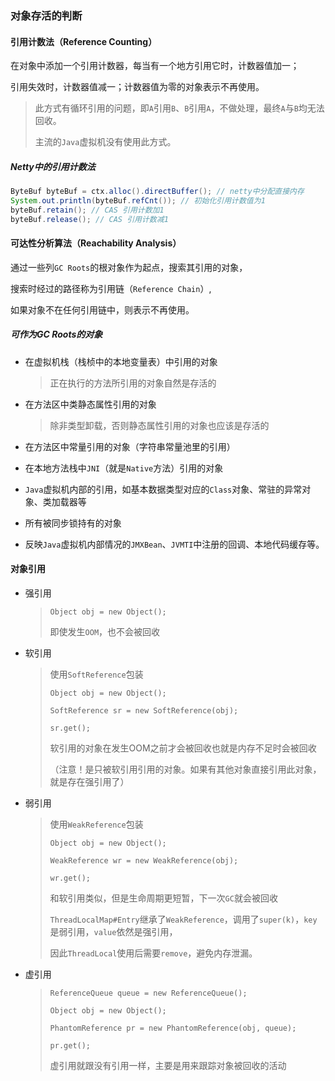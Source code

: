 ### 对象存活的判断



#### 引用计数法（Reference Counting）

在对象中添加一个引用计数器，每当有一个地方引用它时，计数器值加一；

引用失效时，计数器值减一；计数器值为零的对象表示不再使用。

> 此方式有循环引用的问题，即`A`引用`B`、`B`引用`A`，不做处理，最终`A`与`B`均无法回收。
>
> 主流的`Java`虚拟机没有使用此方式。

##### Netty中的引用计数法

```java
ByteBuf byteBuf = ctx.alloc().directBuffer(); // netty中分配直接内存
System.out.println(byteBuf.refCnt()); // 初始化引用计数值为1
byteBuf.retain(); // CAS 引用计数加1
byteBuf.release(); // CAS 引用计数减1
```



#### 可达性分析算法（Reachability Analysis）

通过一些列`GC Roots`的根对象作为起点，搜索其引用的对象，

搜索时经过的路径称为引用链（`Reference Chain`）,

如果对象不在任何引用链中，则表示不再使用。



##### 可作为GC Roots的对象

* 在虚拟机栈（栈桢中的本地变量表）中引用的对象

  > 正在执行的方法所引用的对象自然是存活的

* 在方法区中类静态属性引用的对象

  > 除非类型卸载，否则静态属性引用的对象也应该是存活的

* 在方法区中常量引用的对象（字符串常量池里的引用）
* 在本地方法栈中`JNI`（就是`Native`方法）引用的对象
* `Java`虚拟机内部的引用，如基本数据类型对应的`Class`对象、常驻的异常对象、类加载器等
* 所有被同步锁持有的对象
* 反映`Java`虚拟机内部情况的`JMXBean`、`JVMTI`中注册的回调、本地代码缓存等。



#### 对象引用

* 强引用

  > `Object obj = new Object();` 
  >
  > 即使发生`OOM`，也不会被回收

* 软引用

  > 使用`SoftReference`包装
  >
  > `Object obj = new Object(); `
  >
  >  `SoftReference sr = new SoftReference(obj); `
  >
  >  `sr.get(); `
  >
  > 软引用的对象在发生OOM之前才会被回收也就是内存不足时会被回收
  >
  > （注意！是只被软引用引用的对象。如果有其他对象直接引用此对象，就是存在强引用了）

* 弱引用

  > 使用`WeakReference`包装
  >
  > `Object obj = new Object(); `
  >
  >  `WeakReference wr = new WeakReference(obj); `
  >
  >  `wr.get(); `
  >
  > 和软引用类似，但是生命周期更短暂，下一次`GC`就会被回收
  >
  > `ThreadLocalMap#Entry`继承了`WeakReference`，调用了`super(k)`，`key`是弱引用，`value`依然是强引用，
  >
  > 因此`ThreadLocal`使用后需要`remove`，避免内存泄漏。

* 虚引用

  > `ReferenceQueue queue = new ReferenceQueue(); `
  >
  >  `Object obj = new Object(); `
  >
  >  `PhantomReference pr = new PhantomReference(obj, queue); `
  >
  >  `pr.get(); `
  >
  > 虚引用就跟没有引用一样，主要是用来跟踪对象被回收的活动